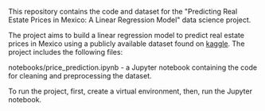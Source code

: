 This repository contains the code and dataset for the "Predicting Real Estate Prices in Mexico: A Linear Regression Model" data science project.

The project aims to build a linear regression model to predict real estate prices in Mexico using a publicly available dataset found on [kaggle](https://www.kaggle.com/datasets/properati-data/properties?select=properati-MX-2017-07-01-properties-sell.csv). The project includes the following files:

notebooks/price_prediction.ipynb - a Jupyter notebook containing the code for cleaning and preprocessing the dataset.

To run the project, first, create a virtual environment, then, run the Jupyter notebook.
